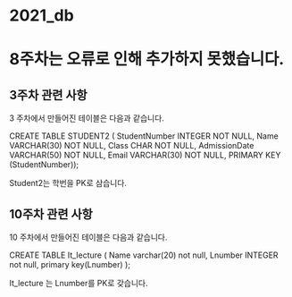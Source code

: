 # 2021_db

# 8주차는 오류로 인해 추가하지 못했습니다.
## 3주차 관련 사항

3 주차에서 만들어진 테이블은 다음과 같습니다.

CREATE TABLE STUDENT2 (
    StudentNumber INTEGER NOT NULL,
    Name VARCHAR(30) NOT NULL,
    Class CHAR NOT NULL,
    AdmissionDate VARCHAR(50) NOT NULL,
    Email VARCHAR(30) NOT NULL,
    PRIMARY KEY (StudentNumber));

Student2는 학번을 PK로 삼습니다.

## 10주차 관련 사항

10 주차에서 만들어진 테이블은 다음과 같습니다.

CREATE TABLE It_lecture (
    Name varchar(20) not null,
    Lnumber INTEGER not null,
    primary key(Lnumber)
);

It_lecture 는 Lnumber를 PK로 갖습니다.